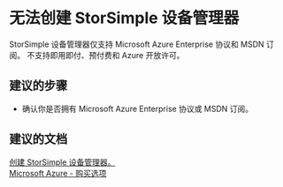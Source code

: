 <properties
    pageTitle="无法创建 StorSimple 设备管理器"
    description="无法创建 StorSimple 设备管理器"
    service="microsoft.storsimple"
    resource="managers"
    authors="anbacker"
    displayOrder="1"
    selfHelpType="resource"
    supportTopicIds=""
    resourceTags=""
    productPesIds=""
    cloudEnvironments="public"
/>


# 无法创建 StorSimple 设备管理器
StorSimple 设备管理器仅支持 Microsoft Azure Enterprise 协议和 MSDN 订阅。 不支持即用即付、预付费和 Azure 开放许可。

## **建议的步骤**
* 确认你是否拥有 Microsoft Azure Enterprise 协议或 MSDN 订阅。

## **建议的文档**
[创建 StorSimple 设备管理器。](https://aka.ms/storsimple-troubleshoot-createmanager)<br>
[Microsoft Azure - 购买选项](https://azure.microsoft.com/pricing/purchase-options/)



<!--HONumber=Jul16_HO4-->


